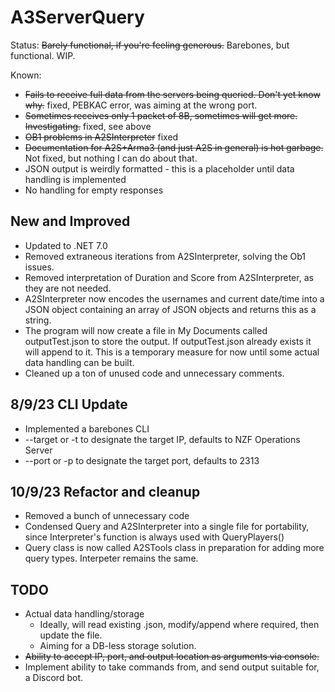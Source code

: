 # A3ServerQuery
Status: ~~Barely functional, if you're feeling generous.~~ Barebones, but functional. WIP.

Known:
- ~~Fails to receive full data from the servers being queried. Don't yet know why.~~ fixed, PEBKAC error, was aiming at the wrong port.
- ~~Sometimes receives only 1 packet of 8B, sometimes will get more. Investigating.~~ fixed, see above
- ~~OB1 problems in A2SInterpreter~~ fixed
- ~~Documentation for A2S+Arma3 (and just A2S in general) is hot garbage.~~ Not fixed, but nothing I can do about that.
- JSON output is weirdly formatted - this is a placeholder until data handling is implemented
- No handling for empty responses

## New and Improved

- Updated to .NET 7.0
- Removed extraneous iterations from A2SInterpreter, solving the Ob1 issues.
- Removed interpretation of Duration and Score from A2SInterpreter, as they are not needed.
- A2SInterpreter now encodes the usernames and current date/time into a JSON object containing an array of JSON objects and returns this as a string. 
- The program will now create a file in My Documents called outputTest.json to store the output. If outputTest.json already exists it will append to it. This is a temporary measure for now until some actual data handling can be built.
- Cleaned up a ton of unused code and unnecessary comments.

## 8/9/23 CLI Update
- Implemented a barebones CLI
-  --target or -t to designate the target IP, defaults to NZF Operations Server
-  --port or -p to designate the target port, defaults to 2313

## 10/9/23 Refactor and cleanup
- Removed a bunch of unnecessary code
- Condensed Query and A2SInterpreter into a single file for portability, since Interpreter's function is always used with QueryPlayers()
- Query class is now called A2STools class in preparation for adding more query types. Interpeter remains the same. 

## TODO
- Actual data handling/storage
  - Ideally, will read existing .json, modify/append where required, then update the file.
  - Aiming for a DB-less storage solution.
- ~~Ability to accept IP, port, and output location as arguments via console.~~
- Implement ability to take commands from, and send output suitable for, a Discord bot.
